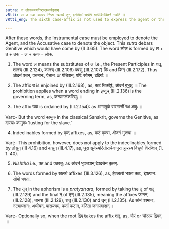 ```yaml
---
sutra: न लोकाव्ययनिष्ठाखलर्थतृनाम्
vRtti: ल उ उक अव्यय निष्ठा खलर्थ तृन् इत्येतेषां प्रयोगे षष्ठीविभक्तिर्न भवति ॥
vRtti_eng: The sixth case-affix is not used to express the agent or the object, when the word is governed by an Active Participle ending in the affix ल, or उ, or उक or by an Indeclinable, or by a Past Participle in क्त and क्तवतु, or by a word ending in an affix having the sense of खल् or by a Noun of agency formed by तृन् ॥

---
```

After these words, the Instrumental case must be employed to denote the Agent, and the Accusative case to denote the object. This _sutra_ debars Genitive which would have come by (II.3.65). The word लोक is formed by ल + उ + उक = ल + ऊक = लोक.

1. The word ल means the substitutes of ल i.e., the Present Participles in शतृ, शानच् (III.2.124), कानच् (III.2.106) क्वसु (III.2.107) कि and किन् (III.2.172). Thus ओदनं पचन्, पचमानः, पेचानः or पेचिवान्, पपिः सोमम्, ददिर्गाः ॥

2. The affix उ is enjoined by (III.2.168), as, कटं चिकीर्षुः, ओदनं बुभुक्षुः ॥ The prohibition applies when a word ending in इष्णुच् (III.2.136) is the governing term, as, कन्यामलंकरिष्णुः ॥

3. The affix उक is ordained by (III.2.154): as आगामुकं वाराणसीं रक्ष आहुः ॥

Vart:- But the word कामुक in the classical Sanskrit, governs the Genitive, as दास्याः कामुकः 'lusting for the slave.'

4. Indeclinables formed by कृत् affixes, as, कटं कृत्वा, ओदनं भुक्त्वा ॥  

Vart:- This prohibition, however, does not apply to the indeclinables formed by तोसुन् (III 4.16) and कसुन् (III.4.17), as, पुरा सूर्यस्योदेतोराधेयः पुरा क्रूरस्य विसृपो विरप्शिन् (1. 1. 40).

5. _Nishtha_ i.e., क्त and क्तवतु; as ओदनं भुक्तवान् देवदत्तेन कृतम्.

6. The words formed by खलर्थ affixes (III.3.126), as, ईषत्करो भवता कटः, ईषत्पानः सोमो भवता.

7. The तृन् in the aphorism is a _pratyahara_, formed by taking the तृ of  शतृ (III.2.129) and the final न् of तृन् (III.2.135), meaning the affixes जानन् (III.2.128), चानश (III.2.129), शतृ (III.2.130) and तृन् (III.2.135). As सोमं पवमानः, नटमाघ्नानः, अधीयन्, पारायणम्, कर्ता कटान्, वदिता जनापवादान् ।

Vart:- Optionally so, when the root द्विष् takes the affix शतृ, as, चौरं or चौरस्य द्विषन् ॥